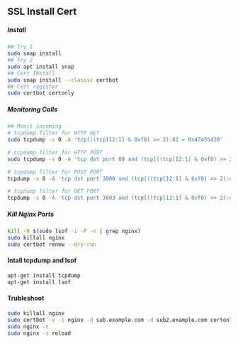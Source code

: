 ## SSL Install Cert

##### Install

```bash
## Try 1
sudo snap install
## Try 2
sudo apt install snap
## Cert INstall
sudo snap install --classic certbot
## Cert register
sudo certbot certonly
```



##### Monitoring Calls

```bash
## Monit incoming 
# tcpdump filter for HTTP GET  
sudo tcpdump -s 0 -A 'tcp[((tcp[12:1] & 0xf0) >> 2):4] = 0x47455420'

# tcpdump filter for HTTP POST  
sudo tcpdump -s 0 -A 'tcp dst port 80 and (tcp[((tcp[12:1] & 0xf0) >> 2):4] = 0x504f5354)'

# tcpdump filter for POST PORT 
tcpdump -s 0 -A 'tcp dst port 3000 and (tcp[((tcp[12:1] & 0xf0) >> 2):4] = 0x504f5354)' 

# tcpdump filter for GET PORT 
tcpdump -s 0 -A 'tcp dst port 3003 and (tcp[((tcp[12:1] & 0xf0) >> 2):4] = 0x47455420)'
```

##### Kill Nginx Ports

```bash
kill -9 $(sudo lsof -i -P -n | grep nginx)
sudo killall nginx
sudo certbot renew --dry-run
```

#### Intall tcpdump and lsof

```bash
apt-get install tcpdump
apt-get install lsof
```

#### Trubleshoot

```bash
sudo killall nginx
sudo certbot -v -i nginx -d sub.example.com -d sub2.example.com certonly
sudo nginx -t
sudo nginx -s reload
```

